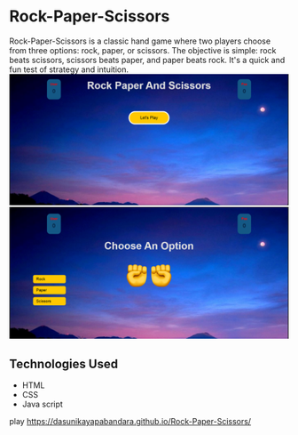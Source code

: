 # Rock-Paper-Scissors
Rock-Paper-Scissors is a classic hand game where two players choose from three options: rock, paper, or scissors. The objective is simple: rock beats scissors, scissors beats paper, and paper beats rock. It's a quick and fun test of strategy and intuition.
![Alt text](image1.png)
![Alt text](image2.png)

## Technologies Used
  - HTML
  - CSS
  - Java script

   play https://dasunikayapabandara.github.io/Rock-Paper-Scissors/
